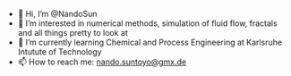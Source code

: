 - 👋 Hi, I’m @NandoSun
- 👀 I’m interested in numerical methods, simulation of fluid flow, fractals and all things pretty to look at
- 🌱 I’m currently learning Chemical and Process Engineering at Karlsruhe Intutute of Technology
- 📫 How to reach me: nando.suntoyo@gmx.de

<!---
NandoSun/NandoSun is a ✨ special ✨ repository because its `README.md` (this file) appears on your GitHub profile.
You can click the Preview link to take a look at your changes.
--->
